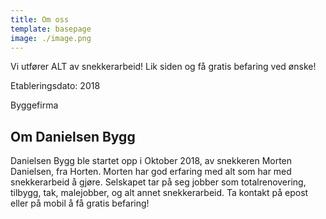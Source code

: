 ```yaml
---
title: Om oss
template: basepage
image: ./image.png
---
```



Vi utfører ALT av snekkerarbeid! Lik siden og få gratis befaring ved ønske!

Etableringsdato: 2018

Byggefirma

## Om Danielsen Bygg
Danielsen Bygg ble startet opp i Oktober 2018, av snekkeren Morten Danielsen, fra Horten. Morten har god erfaring med alt som har med snekkerarbeid å gjøre. Selskapet tar på seg jobber som totalrenovering, tilbygg, tak, malejobber, og alt annet snekkerarbeid.
Ta kontakt på epost eller på mobil å få gratis befaring!

